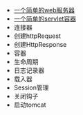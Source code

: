 *  [一个简单的web服务器](http://www.jianshu.com/p/d506056d2a7f)
*  [一个简单的servlet容器](http://www.jianshu.com/p/a5c010ff4869)
*  连接器
*  创建httpRequest
*  创建HttpResponse
* 容器
* 生命周期
* 日志记录器
* 载入器
* Session管理
*  关闭钩子
*  启动tomcat
